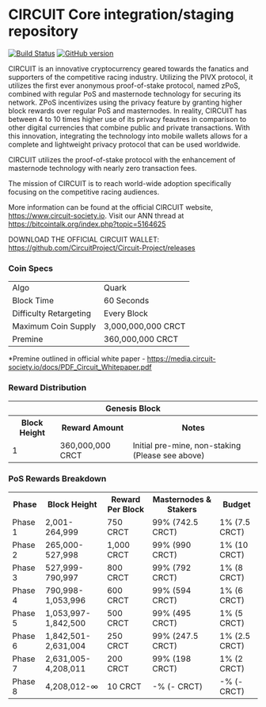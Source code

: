 CIRCUIT Core integration/staging repository
=====================================

[![Build Status](https://travis-ci.org/CircuitProject/Circuit-Project.svg?branch=master)](https://travis-ci.org/CircuitProject/Circuit-Project) [![GitHub version](https://badge.fury.io/gh/CIRCUIT-Project%2FCIRCUIT.svg)](https://badge.fury.io/gh/CIRCUIT-Project%2FCIRCUIT)

CIRCUIT is an innovative cryptocurrency geared towards the fanatics and supporters of the competitive racing industry. Utilizing the PIVX protocol, it utilizes the first ever anonymous proof-of-stake protocol, named zPoS, combined with regular PoS and masternode technology for securing its network. ZPoS incentivizes using the privacy feature by granting higher block rewards over regular PoS and masternodes. In reality, CIRCUIT has between 4 to 10 times higher use of its privacy feautres in comparison to other digital currencies that combine public and private transactions. With this innovation, integrating the technology into mobile wallets allows for a complete and lightweight privacy protocol that can be used worldwide.

CIRCUIT utilizes the proof-of-stake protocol with the enhancement of masternode technology with nearly zero transaction fees.

The mission of CIRCUIT is to reach world-wide adoption specifically focusing on the competitive racing audiences.

More information can be found at the official CIRCUIT website, https://www.circuit-society.io. Visit our ANN thread at https://bitcointalk.org/index.php?topic=5164625

DOWNLOAD THE OFFICIAL CIRCUIT WALLET: https://github.com/CircuitProject/Circuit-Project/releases

### Coin Specs
<table>
<tr><td>Algo</td><td>Quark</td></tr>
<tr><td>Block Time</td><td>60 Seconds</td></tr>
<tr><td>Difficulty Retargeting</td><td>Every Block</td></tr>
<tr><td>Maximum Coin Supply</td><td>3,000,000,000 CRCT</td></tr>
<tr><td>Premine</td><td>360,000,000 CRCT</td></tr>
</table>

*Premine outlined in official white paper - https://media.circuit-society.io/docs/PDF_Circuit_Whitepaper.pdf

### Reward Distribution

<table>
<th colspan=4>Genesis Block</th>
<tr><th>Block Height</th><th>Reward Amount</th><th>Notes</th></tr>
<tr><td>1</td><td>360,000,000 CRCT</td><td>Initial pre-mine, non-staking (Please see above)</td></tr>
</table>


### PoS Rewards Breakdown

<table>
<th>Phase</th><th>Block Height</th><th>Reward Per Block</th><th>Masternodes & Stakers</th><th>Budget</th>
<tr><td>Phase 1</td><td>2,001-264,999</td><td>750 CRCT</td><td>99% (742.5 CRCT)</td><td>1% (7.5 CRCT)</td></tr>
<tr><td>Phase 2</td><td>265,000-527,998</td><td>1,000 CRCT</td><td>99% (990 CRCT)</td><td>1% (10 CRCT)</td></tr>
<tr><td>Phase 3</td><td>527,999-790,997</td><td>800 CRCT</td><td>99% (792 CRCT)</td><td>1% (8 CRCT)</td></tr>
<tr><td>Phase 4</td><td>790,998-1,053,996</td><td>600 CRCT</td><td>99% (594 CRCT)</td><td>1% (6 CRCT)</td></tr>
<tr><td>Phase 5</td><td>1,053,997-1,842,500</td><td>500 CRCT</td><td>99% (495 CRCT)</td><td>1% (5 CRCT)</td></tr>
<tr><td>Phase 6</td><td>1,842,501-2,631,004</td><td>250 CRCT</td><td>99% (247.5 CRCT)</td><td>1% (2.5 CRCT)</td></tr>
<tr><td>Phase 7</td><td>2,631,005-4,208,011</td><td>200 CRCT</td><td>99% (198 CRCT)</td><td>1% (2 CRCT)</td></tr>
<tr><td>Phase 8</td><td>4,208,012-∞</td><td>10 CRCT</td><td>-% (- CRCT)</td><td>-% (- CRCT)</td></tr>
</table>
